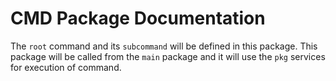 # CMD Package Documentation
The `root` command and its `subcommand` will be defined in this package. This package will be called from the `main` package and it will use the `pkg` services for execution of command.